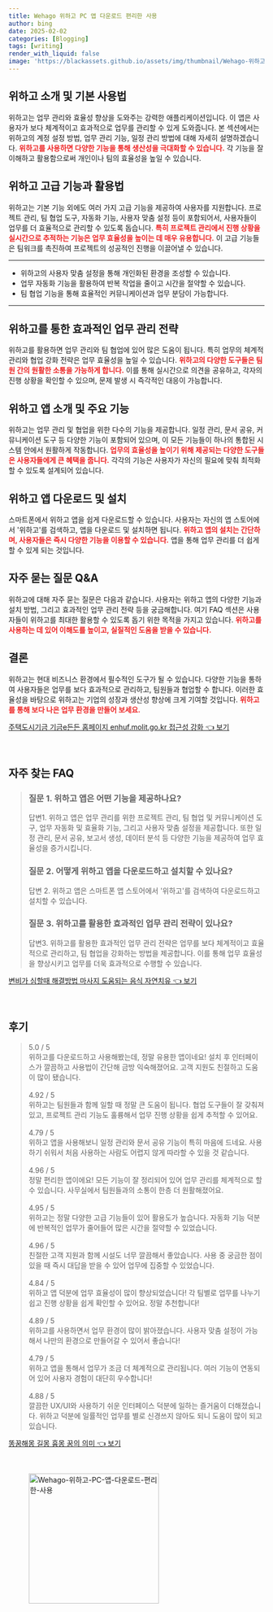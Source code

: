 ```yaml
---
title: Wehago 위하고 PC 앱 다운로드 편리한 사용
author: bing
date: 2025-02-02
categories: [Blogging]
tags: [writing]
render_with_liquid: false
image: 'https://blackassets.github.io/assets/img/thumbnail/Wehago-위하고-PC-앱-다운로드-편리한-사용.webp'
---
```



<h2 id='위하고 소개 및 기본 사용법'>위하고 소개 및 기본 사용법</h2>

<p>위하고는 업무 관리와 효율성 향상을 도와주는 강력한 애플리케이션입니다. 이 앱은 사용자가 보다 체계적이고 효과적으로 업무를 관리할 수 있게 도와줍니다. 본 섹션에서는 위하고의 계정 설정 방법, 업무 관리 기능, 일정 관리 방법에 대해 자세히 설명하겠습니다. <b><span style="color: #ee2323;">위하고를 사용하면 다양한 기능을 통해 생산성을 극대화할 수 있습니다.</span></b> 각 기능을 잘 이해하고 활용함으로써 개인이나 팀의 효율성을 높일 수 있습니다.</p>

<h2 id='위하고 고급 기능과 활용법'>위하고 고급 기능과 활용법</h2>

<p>위하고는 기본 기능 외에도 여러 가지 고급 기능을 제공하여 사용자를 지원합니다. 프로젝트 관리, 팀 협업 도구, 자동화 기능, 사용자 맞춤 설정 등이 포함되어서, 사용자들이 업무를 더 효율적으로 관리할 수 있도록 돕습니다. <b><span style="color: #ee2323;">특히 프로젝트 관리에서 진행 상황을 실시간으로 추적하는 기능은 업무 효율성을 높이는 데 매우 유용합니다.</span></b> 이 고급 기능들은 팀워크를 촉진하여 프로젝트의 성공적인 진행을 이끌어낼 수 있습니다.</p>

<hr />

<ul>
    <li>위하고의 사용자 맞춤 설정을 통해 개인화된 환경을 조성할 수 있습니다.</li>
    <li>업무 자동화 기능을 활용하여 반복 작업을 줄이고 시간을 절약할 수 있습니다.</li>
    <li>팀 협업 기능을 통해 효율적인 커뮤니케이션과 업무 분담이 가능합니다.</li>
</ul>

<hr />

<h2 id='업무 관리 전략'>위하고를 통한 효과적인 업무 관리 전략</h2>

<p>위하고를 활용하면 업무 관리와 팀 협업에 있어 많은 도움이 됩니다. 특히 업무의 체계적 관리와 협업 강화 전략은 업무 효율성을 높일 수 있습니다. <b><span style="color: #ee2323;">위하고의 다양한 도구들은 팀원 간의 원활한 소통을 가능하게 합니다.</span></b> 이를 통해 실시간으로 의견을 공유하고, 각자의 진행 상황을 확인할 수 있으며, 문제 발생 시 즉각적인 대응이 가능합니다.</p>

<h2 id='위하고 앱 주요 기능'>위하고 앱 소개 및 주요 기능</h2>

<p>위하고는 업무 관리 및 협업을 위한 다수의 기능을 제공합니다. 일정 관리, 문서 공유, 커뮤니케이션 도구 등 다양한 기능이 포함되어 있으며, 이 모든 기능들이 하나의 통합된 시스템 안에서 원활하게 작동합니다. <b><span style="color: #ee2323;">업무의 효율성을 높이기 위해 제공되는 다양한 도구들은 사용자들에게 큰 혜택을 줍니다.</span></b> 각각의 기능은 사용자가 자신의 필요에 맞춰 최적화할 수 있도록 설계되어 있습니다.</p>

<h2 id='위하고 앱 다운로드 및 설치'>위하고 앱 다운로드 및 설치</h2>

<p>스마트폰에서 위하고 앱을 쉽게 다운로드할 수 있습니다. 사용자는 자신의 앱 스토어에서 '위하고'를 검색하고, 앱을 다운로드 및 설치하면 됩니다. <b><span style="color: #ee2323;">위하고 앱의 설치는 간단하며, 사용자들은 즉시 다양한 기능을 이용할 수 있습니다.</span></b> 앱을 통해 업무 관리를 더 쉽게 할 수 있게 되는 것입니다.</p>

<h2 id='자주 묻는 질문'>자주 묻는 질문 Q&A</h2>

<p>위하고에 대해 자주 묻는 질문은 다음과 같습니다. 사용자는 위하고 앱의 다양한 기능과 설치 방법, 그리고 효과적인 업무 관리 전략 등을 궁금해합니다. 여기 FAQ 섹션은 사용자들이 위하고를 최대한 활용할 수 있도록 돕기 위한 목적을 가지고 있습니다. <b><span style="color: #ee2323;">위하고를 사용하는 데 있어 이해도를 높이고, 실질적인 도움을 받을 수 있습니다.</span></b></p>

<h2 id='결론'>결론</h2>

<p>위하고는 현대 비즈니스 환경에서 필수적인 도구가 될 수 있습니다. 다양한 기능을 통하여 사용자들은 업무를 보다 효과적으로 관리하고, 팀원들과 협업할 수 합니다. 이러한 효율성을 바탕으로 위하고는 기업의 성장과 생산성 향상에 크게 기여할 것입니다. <b><span style="color: #ee2323;">위하고를 통해 보다 나은 업무 환경을 만들어 보세요.</span></b></p>


<p><a class="click-button" title="주택도시기금 기금e든든 홈페이지 enhuf.molit.go.kr 접근성 강화" href="https://blackassets.github.io/posts/%EC%A3%BC%ED%83%9D%EB%8F%84%EC%8B%9C%EA%B8%B0%EA%B8%88-%EA%B8%B0%EA%B8%88e%EB%93%A0%EB%93%A0-%ED%99%88%ED%8E%98%EC%9D%B4%EC%A7%80-enhuf.molit.go.kr-%EC%A0%91%EA%B7%BC%EC%84%B1-%EA%B0%95%ED%99%94/" rel="dofollow">주택도시기금 기금e든든 홈페이지 enhuf.molit.go.kr 접근성 강화 👈 보기</a></p><br>
<h2 id='자주_찾는_FAQ'>자주 찾는 FAQ</h2>
<div itemscope="" itemtype="https://schema.org/FAQPage"> 
<blockquote> 
<div itemscope="" itemprop="mainEntity" itemtype="https://schema.org/Question"> 
<h3 itemprop="name">질문 1. 위하고 앱은 어떤 기능을 제공하나요?</h3> 
<div itemscope="" itemprop="acceptedAnswer" itemtype="https://schema.org/Answer"> 
<span itemprop="text"> 
<p>답변1. 위하고 앱은 업무 관리를 위한 프로젝트 관리, 팀 협업 및 커뮤니케이션 도구, 업무 자동화 및 효율화 기능, 그리고 사용자 맞춤 설정을 제공합니다. 또한 일정 관리, 문서 공유, 보고서 생성, 데이터 분석 등 다양한 기능을 제공하여 업무 효율성을 증가시킵니다.</p> 
</span> 
</div> 
</div> 
<div itemscope="" itemprop="mainEntity" itemtype="https://schema.org/Question"> 
<h3 itemprop="name">질문 2. 어떻게 위하고 앱을 다운로드하고 설치할 수 있나요?</h3> 
<div itemscope="" itemprop="acceptedAnswer" itemtype="https://schema.org/Answer"> 
<span itemprop="text"> 
<p>답변 2. 위하고 앱은 스마트폰 앱 스토어에서 '위하고'를 검색하여 다운로드하고 설치할 수 있습니다.</p> 
</span> 
</div> 
</div> 
<div itemscope="" itemprop="mainEntity" itemtype="https://schema.org/Question"> 
<h3 itemprop="name">질문 3. 위하고를 활용한 효과적인 업무 관리 전략이 있나요?</h3> 
<div itemscope="" itemprop="acceptedAnswer" itemtype="https://schema.org/Answer"> 
<span itemprop="text"> 
<p>답변3. 위하고를 활용한 효과적인 업무 관리 전략은 업무를 보다 체계적이고 효율적으로 관리하고, 팀 협업을 강화하는 방법을 제공합니다. 이를 통해 업무 효율성을 향상시키고 업무를 더욱 효과적으로 수행할 수 있습니다.</p> 
</span> 
</div> 
</div> 
</blockquote> 
</div>
<p><a class="click-button" title="변비가 심할때 해결방법 마사지 도움되는 음식 자연치유" href="https://blackassets.github.io/posts/%EB%B3%80%EB%B9%84%EA%B0%80-%EC%8B%AC%ED%95%A0%EB%95%8C-%ED%95%B4%EA%B2%B0%EB%B0%A9%EB%B2%95-%EB%A7%88%EC%82%AC%EC%A7%80-%EB%8F%84%EC%9B%80%EB%90%98%EB%8A%94-%EC%9D%8C%EC%8B%9D-%EC%9E%90%EC%97%B0%EC%B9%98%EC%9C%A0/" rel="dofollow">변비가 심할때 해결방법 마사지 도움되는 음식 자연치유 👈 보기</a></p><br>
<h2 id='후기'>후기</h2>
<div itemscope itemtype="https://schema.org/Product">
  <blockquote>
  <div itemprop="review" itemscope itemtype="https://schema.org/Review">
      <div itemprop="reviewRating" itemscope itemtype="https://schema.org/Rating"> <span itemprop="ratingValue">5.0</span> / <span itemprop="bestRating">5</span> </div>
      <span itemprop="reviewBody">위하고를 다운로드하고 사용해봤는데, 정말 유용한 앱이네요! 설치 후 인터페이스가 깔끔하고 사용법이 간단해 금방 익숙해졌어요. 고객 지원도 친절하고 도움이 많이 됐습니다.</span>
  </div>
  <br>
  <div itemprop="review" itemscope itemtype="https://schema.org/Review">
      <div itemprop="reviewRating" itemscope itemtype="https://schema.org/Rating"> <span itemprop="ratingValue">4.92</span> / <span itemprop="bestRating">5</span> </div>
      <span itemprop="reviewBody">위하고는 팀원들과 함께 일할 때 정말 큰 도움이 됩니다. 협업 도구들이 잘 갖춰져 있고, 프로젝트 관리 기능도 훌륭해서 업무 진행 상황을 쉽게 추적할 수 있어요.</span>
  </div>
  <br>
  <div itemprop="review" itemscope itemtype="https://schema.org/Review">
      <div itemprop="reviewRating" itemscope itemtype="https://schema.org/Rating"> <span itemprop="ratingValue">4.79</span> / <span itemprop="bestRating">5</span> </div>
      <span itemprop="reviewBody">위하고 앱을 사용해보니 일정 관리와 문서 공유 기능이 특히 마음에 드네요. 사용하기 쉬워서 처음 사용하는 사람도 어렵지 않게 따라할 수 있을 것 같습니다.</span>
  </div>
  <br>
  <div itemprop="review" itemscope itemtype="https://schema.org/Review">
      <div itemprop="reviewRating" itemscope itemtype="https://schema.org/Rating"> <span itemprop="ratingValue">4.96</span> / <span itemprop="bestRating">5</span> </div>
      <span itemprop="reviewBody">정말 편리한 앱이에요! 모든 기능이 잘 정리되어 있어 업무 관리를 체계적으로 할 수 있습니다. 사무실에서 팀원들과의 소통이 한층 더 원활해졌어요.</span>
  </div>
  <br>
  <div itemprop="review" itemscope itemtype="https://schema.org/Review">
      <div itemprop="reviewRating" itemscope itemtype="https://schema.org/Rating"> <span itemprop="ratingValue">4.95</span> / <span itemprop="bestRating">5</span> </div>
      <span itemprop="reviewBody">위하고는 정말 다양한 고급 기능들이 있어 활용도가 높습니다. 자동화 기능 덕분에 반복적인 업무가 줄어들어 많은 시간을 절약할 수 있었습니다.</span>
  </div>
  <br>
  <div itemprop="review" itemscope itemtype="https://schema.org/Review">
      <div itemprop="reviewRating" itemscope itemtype="https://schema.org/Rating"> <span itemprop="ratingValue">4.96</span> / <span itemprop="bestRating">5</span> </div>
      <span itemprop="reviewBody">친절한 고객 지원과 함께 시설도 너무 깔끔해서 좋았습니다. 사용 중 궁금한 점이 있을 때 즉시 대답을 받을 수 있어 업무에 집중할 수 있었습니다.</span>
  </div>
  <br>
  <div itemprop="review" itemscope itemtype="https://schema.org/Review">
      <div itemprop="reviewRating" itemscope itemtype="https://schema.org/Rating"> <span itemprop="ratingValue">4.84</span> / <span itemprop="bestRating">5</span> </div>
      <span itemprop="reviewBody">위하고 앱 덕분에 업무 효율성이 많이 향상되었습니다! 각 팀별로 업무를 나누기 쉽고 진행 상황을 쉽게 확인할 수 있어요. 정말 추천합니다!</span>
  </div>
  <br>
  <div itemprop="review" itemscope itemtype="https://schema.org/Review">
      <div itemprop="reviewRating" itemscope itemtype="https://schema.org/Rating"> <span itemprop="ratingValue">4.89</span> / <span itemprop="bestRating">5</span> </div>
      <span itemprop="reviewBody">위하고를 사용하면서 업무 환경이 많이 밝아졌습니다. 사용자 맞춤 설정이 가능해서 나만의 환경으로 만들어갈 수 있어서 좋습니다!</span>
  </div>
  <br>
  <div itemprop="review" itemscope itemtype="https://schema.org/Review">
      <div itemprop="reviewRating" itemscope itemtype="https://schema.org/Rating"> <span itemprop="ratingValue">4.79</span> / <span itemprop="bestRating">5</span> </div>
      <span itemprop="reviewBody">위하고 앱을 통해서 업무가 조금 더 체계적으로 관리됩니다. 여러 기능이 연동되어 있어 사용자 경험이 대단히 우수합니다!</span>
  </div>
  <br>
  <div itemprop="review" itemscope itemtype="https://schema.org/Review">
      <div itemprop="reviewRating" itemscope itemtype="https://schema.org/Rating"> <span itemprop="ratingValue">4.88</span> / <span itemprop="bestRating">5</span> </div>
      <span itemprop="reviewBody">깔끔한 UX/UI와 사용하기 쉬운 인터페이스 덕분에 일하는 즐거움이 더해졌습니다. 위하고 덕분에 일률적인 업무를 별로 신경쓰지 않아도 되니 도움이 많이 되고 있습니다.</span>
  </div>
  </blockquote>
</div>
<p><a class="click-button" title="똥꿈해몽 길몽 흉몽 꿈의 의미" href="https://blackassets.github.io/posts/%EB%98%A5%EA%BF%88%ED%95%B4%EB%AA%BD-%EA%B8%B8%EB%AA%BD-%ED%9D%89%EB%AA%BD-%EA%BF%88%EC%9D%98-%EC%9D%98%EB%AF%B8/" rel="dofollow">똥꿈해몽 길몽 흉몽 꿈의 의미 👈 보기</a></p><br>
<figure class="image"><img src="https://blackassets.github.io/assets/img/thumbnail/Wehago-위하고-PC-앱-다운로드-편리한-사용.webp" alt="Wehago-위하고-PC-앱-다운로드-편리한-사용" width="256" height="256"></figure>